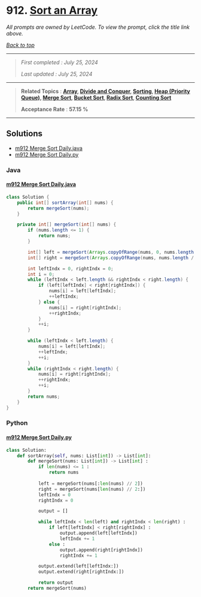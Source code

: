 # 912. [Sort an Array](<https://leetcode.com/problems/sort-an-array>)

*All prompts are owned by LeetCode. To view the prompt, click the title link above.*

*[Back to top](<../README.md>)*

------

> *First completed : July 25, 2024*
>
> *Last updated : July 25, 2024*

------

> **Related Topics** : **[Array](<by_topic/Array.md>), [Divide and Conquer](<by_topic/Divide and Conquer.md>), [Sorting](<by_topic/Sorting.md>), [Heap (Priority Queue)](<by_topic/Heap (Priority Queue).md>), [Merge Sort](<by_topic/Merge Sort.md>), [Bucket Sort](<by_topic/Bucket Sort.md>), [Radix Sort](<by_topic/Radix Sort.md>), [Counting Sort](<by_topic/Counting Sort.md>)**
>
> **Acceptance Rate** : **57.15 %**

------

## Solutions

- [m912 Merge Sort Daily.java](<../my-submissions/m912 Merge Sort Daily.java>)
- [m912 Merge Sort Daily.py](<../my-submissions/m912 Merge Sort Daily.py>)
### Java
#### [m912 Merge Sort Daily.java](<../my-submissions/m912 Merge Sort Daily.java>)
```Java
class Solution {
    public int[] sortArray(int[] nums) {
        return mergeSort(nums);
    }

    private int[] mergeSort(int[] nums) {
        if (nums.length <= 1) {
            return nums;
        }

        int[] left = mergeSort(Arrays.copyOfRange(nums, 0, nums.length / 2));
        int[] right = mergeSort(Arrays.copyOfRange(nums, nums.length / 2, nums.length));

        int leftIndx = 0, rightIndx = 0;
        int i = 0;
        while (leftIndx < left.length && rightIndx < right.length) {
            if (left[leftIndx] < right[rightIndx]) {
                nums[i] = left[leftIndx];
                ++leftIndx;
            } else {
                nums[i] = right[rightIndx];
                ++rightIndx;
            }
            ++i;
        }

        while (leftIndx < left.length) {
            nums[i] = left[leftIndx];
            ++leftIndx;
            ++i;
        }
        while (rightIndx < right.length) {
            nums[i] = right[rightIndx];
            ++rightIndx;
            ++i;
        }
        return nums;
    }
}
```

### Python
#### [m912 Merge Sort Daily.py](<../my-submissions/m912 Merge Sort Daily.py>)
```Python
class Solution:
    def sortArray(self, nums: List[int]) -> List[int]:
        def mergeSort(nums: List[int]) -> List[int] :
            if len(nums) <= 1 :
                return nums
            
            left = mergeSort(nums[:len(nums) // 2])
            right = mergeSort(nums[len(nums) // 2:])
            leftIndx = 0
            rightIndx = 0

            output = []

            while leftIndx < len(left) and rightIndx < len(right) :
                if left[leftIndx] < right[rightIndx] :
                    output.append(left[leftIndx])
                    leftIndx += 1
                else :
                    output.append(right[rightIndx])
                    rightIndx += 1

            output.extend(left[leftIndx:])
            output.extend(right[rightIndx:])

            return output
        return mergeSort(nums)
```

